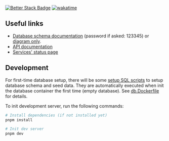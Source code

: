 [![Better Stack Badge](https://uptime.betterstack.com/status-badges/v1/monitor/1omb5.svg)](https://uptime.betterstack.com/?utm_source=status_badge)
[![wakatime](https://wakatime.com/badge/user/627979e0-f793-4b0a-b22f-899fedaabd2e/project/ee423f4f-df27-4e49-bc46-fee69d5f44b7.svg)](https://wakatime.com/badge/user/627979e0-f793-4b0a-b22f-899fedaabd2e/project/ee423f4f-df27-4e49-bc46-fee69d5f44b7)

## Useful links

- [Database schema documentation](https://dbdocs.io/lvnam96/Homemade-food-app) (password if asked: 123345) or [diagram only](https://dbdiagram.io/e/67400013e9daa85aca53cffc/6740396ae9daa85aca58fa1e).
- [API documentation](http://apidoc.food.lvnam.dev)
- [Services' status page](https://status.lvnam.dev)

## Development

For first-time database setup, there will be some [setup SQL scripts](./app/.server/db/sql) to setup database schema and seed data. They are automatically executed when init the database container the first time (empty database). See [db.Dockerfile](./db.Dockerfile) for details.

To init development server, run the following commands:

```bash
# Install dependencies (if not installed yet)
pnpm install

# Init dev server
pnpm dev
```
